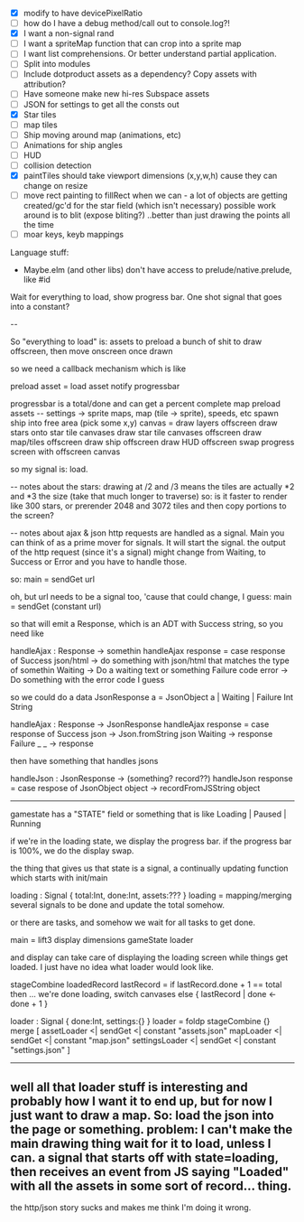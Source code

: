 - [x] modify to have devicePixelRatio
- [ ] how do I have a debug method/call out to console.log?!
- [x] I want a non-signal rand
- [ ] I want a spriteMap function that can crop into a sprite map
- [ ] I want list comprehensions. Or better understand partial application.
- [ ] Split into modules
- [ ] Include dotproduct assets as a dependency? Copy assets with attribution?
- [ ] Have someone make new hi-res Subspace assets
- [ ] JSON for settings to get all the consts out
- [x] Star tiles
- [ ] map tiles
- [ ] Ship moving around map (animations, etc)
- [ ] Animations for ship angles
- [ ] HUD
- [ ] collision detection
- [x] paintTiles should take viewport dimensions (x,y,w,h) cause they can change on resize
- [ ] move rect painting to fillRect when we can -
      a lot of objects are getting created/gc'd for the star field (which isn't necessary)
      possible work around is to blit (expose bliting?)
      ..better than just drawing the points all the time
- [ ] moar keys, keyb mappings

Language stuff:
- Maybe.elm (and other libs) don't have access to prelude/native.prelude, like #id

Wait for everything to load, show progress bar.
One shot signal that goes into a constant?

--

So "everything to load" is:
assets to preload
a bunch of shit to draw offscreen, then move onscreen once drawn

so we need a callback mechanism which is like

preload asset =
  load asset
  notify progressbar

progressbar is a total/done and can get a percent complete
map preload assets -- settings -> sprite maps, map (tile -> sprite), speeds, etc
spawn ship into free area (pick some x,y)
canvas = draw layers offscreen
  draw stars onto star tile canvases
  draw star tile canvases offscreen
  draw map/tiles offscreen
  draw ship offscreen
  draw HUD offscreen
swap progress screen with offscreen canvas

so my signal is: load.

--
notes about the stars:
drawing at /2 and /3 means the tiles are actually *2 and *3 the size (take that much longer to traverse)
so: is it faster to render like 300 stars, or prerender 2048 and 3072 tiles and then copy portions to the screen?


--
notes about ajax & json
http requests are handled as a signal. Main you can think of as a prime mover for signals. It will start the signal.
the output of the http request (since it's a signal) might change from Waiting, to Success or Error and you have to handle those.

so:
main = sendGet url

oh, but url needs to be a signal too, 'cause that could change, I guess:
main = sendGet (constant url)

so that will emit a Response, which is an ADT with Success string,
so you need like

handleAjax : Response -> somethin
handleAjax response =
  case response of
    Success json/html -> do something with json/html that matches the type of somethin
    Waiting -> Do a waiting text or something
    Failure code error -> Do something with the error code I guess

so we could do a
data JsonResponse a = JsonObject a | Waiting | Failure Int String

handleAjax : Response -> JsonResponse
handleAjax response =
  case response of
    Success json -> Json.fromString json
    Waiting -> response
    Failure _ _ -> response

then have something that handles jsons

handleJson : JsonResponse -> (something? record??)
handleJson response =
  case respose of
    JsonObject object -> recordFromJSString object

---

gamestate has a "STATE" field or something that is like
Loading | Paused | Running

if we're in the loading state, we display the progress bar. if the progress bar is 100%, we do the display swap.

the thing that gives us that state is a signal, a continually updating function which starts with init/main

loading : Signal { total:Int, done:Int, assets:??? }
loading = mapping/merging several signals to be done and update the total somehow.

or there are tasks, and somehow we wait for all tasks to get done.


main = lift3 display dimensions gameState loader

and display can take care of displaying the loading screen while things get loaded. I just have no idea what loader would look like.

stageCombine loadedRecord lastRecord =
  if lastRecord.done + 1 == total then
    ... we're done loading, switch canvases
  else
    { lastRecord | done <- done + 1 }

loader : Signal { done:Int, settings:{} }
loader = foldp stageCombine {} merge [
  assetLoader <| sendGet <| constant "assets.json"
  mapLoader <| sendGet <| constant "map.json"
  settingsLoader <| sendGet <| constant "settings.json"
]


---
well all that loader stuff is interesting and probably how I want it to end up, but for now I just want to draw a map.
So: load the json into the page or something.
problem: I can't make the main drawing thing wait for it to load, unless I can.
a signal that starts off with state=loading, then receives an event from JS saying "Loaded" with all the assets in some sort of record... thing.
--

the http/json story sucks and makes me think I'm doing it wrong.
